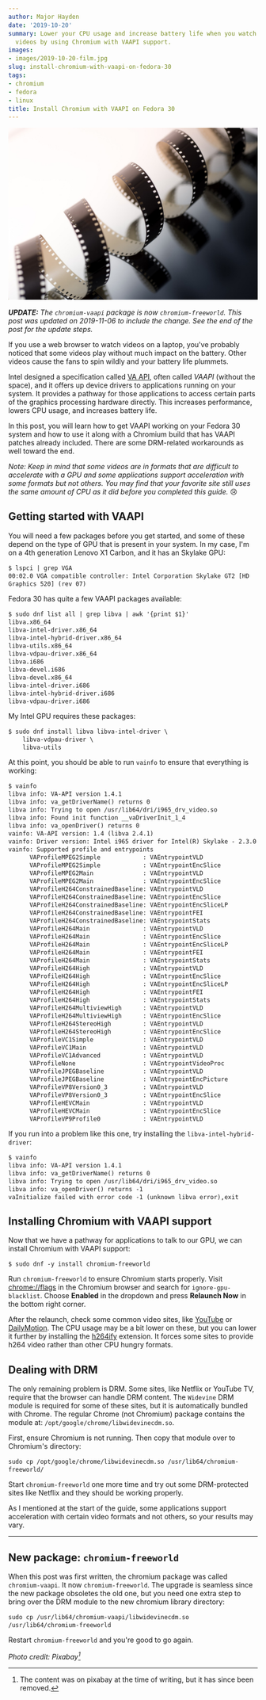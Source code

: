 ```yaml
---
author: Major Hayden
date: '2019-10-20'
summary: Lower your CPU usage and increase battery life when you watch certain
  videos by using Chromium with VAAPI support.
images:
- images/2019-10-20-film.jpg
slug: install-chromium-with-vaapi-on-fedora-30
tags:
- chromium
- fedora
- linux
title: Install Chromium with VAAPI on Fedora 30
---
```


![film]

***UPDATE:*** *The `chromium-vaapi` package is now `chromium-freeworld`.
This post was updated on 2019-11-06 to include the change. See the end of the
post for the update steps.*

If you use a web browser to watch videos on a laptop, you've probably noticed
that some videos play without much impact on the battery. Other videos cause
the fans to spin wildly and your battery life plummets.

Intel designed a specification called [VA API], often called *VAAPI* (without
the space), and it offers up device drivers to applications running on your
system. It provides a pathway for those applications to access certain parts of
the graphics processing hardware directly. This increases performance, lowers
CPU usage, and increases battery life.

In this post, you will learn how to get VAAPI working on your Fedora 30 system
and how to use it along with a Chromium build that has VAAPI patches already
included. There are some DRM-related workarounds as well toward the end.

*Note: Keep in mind that some videos are in formats that are difficult to
accelerate with a GPU and some applications support acceleration with some
formats but not others. You may find that your favorite site still uses the
same amount of CPU as it did before you completed this guide.* 😢

## Getting started with VAAPI

You will need a few packages before you get started, and some of these depend
on the type of GPU that is present in your system. In my case, I'm on a 4th
generation Lenovo X1 Carbon, and it has an Skylake GPU:

```text
$ lspci | grep VGA
00:02.0 VGA compatible controller: Intel Corporation Skylake GT2 [HD Graphics 520] (rev 07)
```

Fedora 30 has quite a few VAAPI packages available:

```text
$ sudo dnf list all | grep libva | awk '{print $1}'
libva.x86_64
libva-intel-driver.x86_64
libva-intel-hybrid-driver.x86_64
libva-utils.x86_64
libva-vdpau-driver.x86_64
libva.i686
libva-devel.i686
libva-devel.x86_64
libva-intel-driver.i686
libva-intel-hybrid-driver.i686
libva-vdpau-driver.i686
```

My Intel GPU requires these packages:

```text
$ sudo dnf install libva libva-intel-driver \
    libva-vdpau-driver \
    libva-utils
```

At this point, you should be able to run `vainfo` to ensure that everything is
working:

```text
$ vainfo
libva info: VA-API version 1.4.1
libva info: va_getDriverName() returns 0
libva info: Trying to open /usr/lib64/dri/i965_drv_video.so
libva info: Found init function __vaDriverInit_1_4
libva info: va_openDriver() returns 0
vainfo: VA-API version: 1.4 (libva 2.4.1)
vainfo: Driver version: Intel i965 driver for Intel(R) Skylake - 2.3.0
vainfo: Supported profile and entrypoints
      VAProfileMPEG2Simple            :	VAEntrypointVLD
      VAProfileMPEG2Simple            :	VAEntrypointEncSlice
      VAProfileMPEG2Main              :	VAEntrypointVLD
      VAProfileMPEG2Main              :	VAEntrypointEncSlice
      VAProfileH264ConstrainedBaseline:	VAEntrypointVLD
      VAProfileH264ConstrainedBaseline:	VAEntrypointEncSlice
      VAProfileH264ConstrainedBaseline:	VAEntrypointEncSliceLP
      VAProfileH264ConstrainedBaseline:	VAEntrypointFEI
      VAProfileH264ConstrainedBaseline:	VAEntrypointStats
      VAProfileH264Main               :	VAEntrypointVLD
      VAProfileH264Main               :	VAEntrypointEncSlice
      VAProfileH264Main               :	VAEntrypointEncSliceLP
      VAProfileH264Main               :	VAEntrypointFEI
      VAProfileH264Main               :	VAEntrypointStats
      VAProfileH264High               :	VAEntrypointVLD
      VAProfileH264High               :	VAEntrypointEncSlice
      VAProfileH264High               :	VAEntrypointEncSliceLP
      VAProfileH264High               :	VAEntrypointFEI
      VAProfileH264High               :	VAEntrypointStats
      VAProfileH264MultiviewHigh      :	VAEntrypointVLD
      VAProfileH264MultiviewHigh      :	VAEntrypointEncSlice
      VAProfileH264StereoHigh         :	VAEntrypointVLD
      VAProfileH264StereoHigh         :	VAEntrypointEncSlice
      VAProfileVC1Simple              :	VAEntrypointVLD
      VAProfileVC1Main                :	VAEntrypointVLD
      VAProfileVC1Advanced            :	VAEntrypointVLD
      VAProfileNone                   :	VAEntrypointVideoProc
      VAProfileJPEGBaseline           :	VAEntrypointVLD
      VAProfileJPEGBaseline           :	VAEntrypointEncPicture
      VAProfileVP8Version0_3          :	VAEntrypointVLD
      VAProfileVP8Version0_3          :	VAEntrypointEncSlice
      VAProfileHEVCMain               :	VAEntrypointVLD
      VAProfileHEVCMain               :	VAEntrypointEncSlice
      VAProfileVP9Profile0            :	VAEntrypointVLD

```

If you run into a problem like this one, try installing the
`libva-intel-hybrid-driver`:

```text
$ vainfo
libva info: VA-API version 1.4.1
libva info: va_getDriverName() returns 0
libva info: Trying to open /usr/lib64/dri/i965_drv_video.so
libva info: va_openDriver() returns -1
vaInitialize failed with error code -1 (unknown libva error),exit
```

## Installing Chromium with VAAPI support

Now that we have a pathway for applications to talk to our GPU, we can install
Chromium with VAAPI support:

```text
$ sudo dnf -y install chromium-freeworld
```

Run `chromium-freeworld` to ensure Chromium starts properly. Visit
[chrome://flags] in the Chromium browser and search for
`ignore-gpu-blacklist`. Choose **Enabled** in the dropdown and press **Relaunch
Now** in the bottom right corner.

After the relaunch, check some common video sites, like [YouTube] or
[DailyMotion]. The CPU usage may be a bit lower on these, but you can lower it
further by installing the [h264ify] extension. It forces some sites to provide
h264 video rather than other CPU hungry formats.

## Dealing with DRM

The only remaining problem is DRM. Some sites, like Netflix or YouTube TV,
require that the browser can handle DRM content. The `Widevine` DRM module is
required for some of these sites, but it is automatically bundled with Chrome.
The regular Chrome (not Chromium) package contains the module at:
`/opt/google/chrome/libwidevinecdm.so`.

First, ensure Chromium is not running. Then copy that module over to Chromium's
directory:

```text
sudo cp /opt/google/chrome/libwidevinecdm.so /usr/lib64/chromium-freeworld/
```

Start `chromium-freeworld` one more time and try out some DRM-protected sites like
Netflix and they should be working properly.

As I mentioned at the start of the guide, some applications support
acceleration with certain video formats and not others, so your results may
vary.

----

## New package: `chromium-freeworld`

When this post was first written, the chromium package was called
`chromium-vaapi`. It now `chromium-freeworld`. The upgrade is seamless since
the new package obsoletes the old one, but you need one extra step to bring
over the DRM module to the new chromium library directory:

```text
sudo cp /usr/lib64/chromium-vaapi/libwidevinecdm.so /usr/lib64/chromium-freeworld
```

Restart `chromium-freeworld` and you're good to go again.

*Photo credit: Pixabay[^1]*

[film]: /images/2019-10-20-film.jpg
[VA API]: https://en.wikipedia.org/wiki/Video_Acceleration_API
[chrome://flags]: chrome://flags
[YouTube]: https://youtube.com/
[DailyMotion]: http://dailymotion.com
[h264ify]: https://github.com/erkserkserks/h264ify
[Widefine]: https://www.widevine.com/

[^1]: The content was on pixabay at the time of writing, but it has since been
removed.
